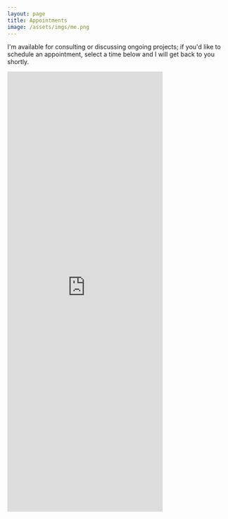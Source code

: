 ```yaml
---
layout: page
title: Appointments
image: /assets/imgs/me.png
---
```


I'm available for consulting or discussing ongoing projects; if you'd like to schedule an appointment, select
a time below and I will get back to you shortly.

<iframe src="https://jonathandursi.youcanbook.me/?noframe=true&skipHeaderFooter=true" id="ycbmiframejonathandursi" style="width:70%;height:1000px;border:0px;background-color:transparent;" frameborder="0" allowtransparency="true"></iframe><script>window.addEventListener && window.addEventListener("message", function(event){if (event.origin === "https://jonathandursi.youcanbook.me"){document.getElementById("ycbmiframejonathandursi").style.height = event.data + "px";}}, false);</script>

